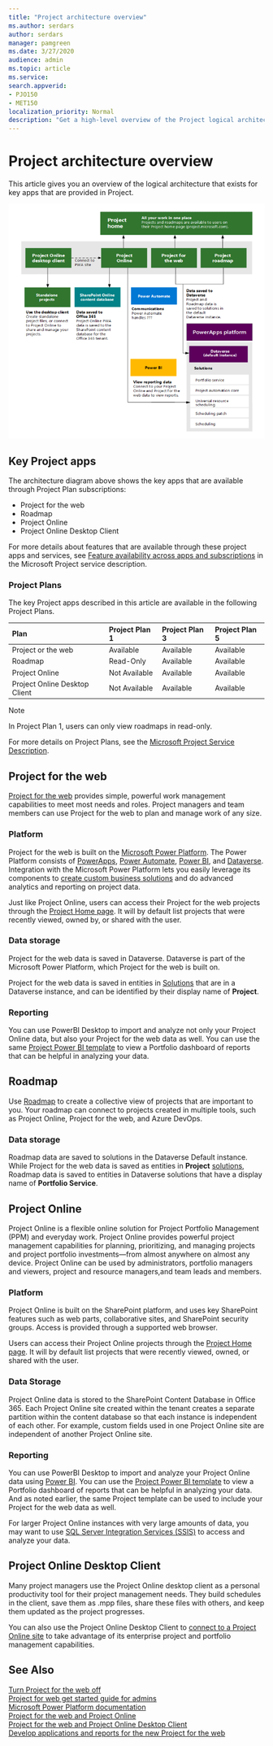 ```yaml
---
title: "Project architecture overview"
ms.author: serdars
author: serdars
manager: pamgreen
ms.date: 3/27/2020
audience: admin
ms.topic: article
ms.service: 
search.appverid: 
- PJO150
- MET150
localization_priority: Normal
description: "Get a high-level overview of the Project logical architecture."
---
```


# Project architecture overview

This article gives you an overview of the logical architecture that exists for key apps that are provided in Project.



![Project logical architecture diagram](media/project-architecture-overview-early-version.png)







## Key Project apps 

The architecture diagram above shows the key apps that are available through Project Plan subscriptions: 


- Project for the web
- Roadmap
- Project Online
- Project Online Desktop Client

For more details about features that are available through these project apps and services, see [Feature availability across apps and subscriptions](https://docs.microsoft.com/office365/servicedescriptions/project-online-service-description/project-online-service-description#microsoft-project-subscriptions) in the Microsoft Project service description.  

### Project Plans

The key Project apps described in this article are available in the following Project Plans.

|**Plan**|**Project Plan 1**|**Project Plan 3**|**Project Plan 5**|
|:-----|:-----|:-----|:----|
|Project or the web  <br/> |Available  <br/> |Available  |Available|
|Roadmap <br/>| Read-Only | Available|Available |
|Project Online <br/> |Not Available  <br/> |Available| Available|
|Project Online Desktop Client<br/> |  Not Available<br/> |Available | Available|


> [!Note] 
> In Project Plan 1, users can only view roadmaps in read-only. 

For more details on Project Plans, see the [Microsoft Project Service Description](https://docs.microsoft.com/office365/servicedescriptions/project-online-service-description/project-online-service-description).

## Project for the web
[Project for the web](https://support.microsoft.com/office/what-is-project-for-the-web-c19b2421-3c9d-4037-97c6-f66b6e1d2eb5?ui=en-us&rs=en-us&ad=us) provides simple, powerful work management capabilities to meet most needs and roles. Project managers and team members can use Project for the web to plan and manage work of any size. 

### Platform
Project for the web is built on the [Microsoft Power Platform](https://powerplatform.microsoft.com). The Power Platform consists of [PowerApps](https://docs.microsoft.com/powerapps/powerapps-overview), [Power Automate](https://docs.microsoft.com/power-automate/getting-started), [Power BI](https://docs.microsoft.com/power-bi/fundamentals/power-bi-overview), and [Dataverse](https://docs.microsoft.com/powerapps/maker/common-data-service/data-platform-intro). Integration with the Microsoft Power Platform lets you easily leverage its components to [create custom business solutions](https://developer.microsoft.com/project/blogs/developing-applications-and-reports-using-the-new-project/) and do advanced analytics and reporting on project data.

Just like Project Online, users can access their Project for the web projects through the [Project Home page](https://support.office.com/article/get-started-with-project-home-a3b38418-35e7-4df4-8e4a-ba6a4fa0562a).  It will by default list projects that were recently viewed, owned by, or shared with the user.

### Data storage
Project for the web data is saved in Dataverse. Dataverse is part of the Microsoft Power Platform, which Project for the web is built on.  

Project for the web  data is saved in entities in [Solutions](https://docs.microsoft.com/powerapps/maker/common-data-service/solutions-overview) that are in a Dataverse instance, and can be identified by their display name of **Project**. 


### Reporting
You can use PowerBI Desktop to import and analyze not only your Project Online data, but also your Project for the web data as well. You can use the same [Project Power BI template](https://docs.microsoft.com/project-for-the-web/connect-to-project-for-the-web-data-through-powerbi-desktop) to view a Portfolio dashboard of reports that can be helpful in analyzing your data.


## Roadmap
Use [Roadmap](https://support.office.com/article/Video-Welcome-to-Roadmap-57764149-51b8-468f-a50d-9ea6a4fd835a) to create a collective view of projects that are important to you. Your roadmap can connect to projects created in multiple tools, such as Project Online, Project for the web, and Azure DevOps.  

### Data storage
Roadmap data are saved to solutions in the Dataverse Default instance. While Project for the web data is saved as entities in  **Project** [solutions](https://docs.microsoft.com/powerapps/maker/common-data-service/solutions-overview), Roadmap data is saved to entities in Dataverse solutions that have a display name of **Portfolio Service**.

## Project Online

Project Online is a flexible online solution for Project Portfolio Management (PPM) and everyday work. Project Online provides powerful project management capabilities for planning, prioritizing, and managing projects and project portfolio investments—from almost anywhere on almost any device. Project Online can be used by administrators, portfolio managers and viewers, project and resource managers,and team leads and members. 

### Platform
Project Online is built on the SharePoint platform, and uses key SharePoint features such as web parts, collaborative sites, and SharePoint security groups.  Access is provided through a supported web browser. 

Users can access their Project Online projects through the [Project Home page](https://support.office.com/article/get-started-with-project-home-a3b38418-35e7-4df4-8e4a-ba6a4fa0562a).  It will by default list projects that were recently viewed, owned, or shared with the user.

### Data Storage
Project Online data is stored to the SharePoint Content Database in Office 365. Each Project Online site created within the tenant creates a separate partition within the content database so that each instance is independent of each other. For example, custom fields used in one Project Online site are independent of another Project Online site. 

### Reporting 
You can use PowerBI Desktop to import and analyze your Project Online data using [Power BI](https://docs.microsoft.com/projectonline/tune-project-online-performance#powerbi). You can use the [Project Power BI template](https://docs.microsoft.com/project-for-the-web/connect-to-project-for-the-web-data-through-powerbi-desktop) to view a Portfolio dashboard of reports that can be helpful in analyzing your data. And as noted earlier, the same Project template can be used to include your Project for the web data as well.

For larger Project Online instances with very large amounts of data, you may want to use [SQL Server Integration Services (SSIS)](https://docs.microsoft.com/projectonline/tune-project-online-performance#sql-server-integration-services-ssis) to access and analyze your data.

## Project Online Desktop Client

Many project managers use the Project Online desktop client as a personal productivity tool for their project management needs. They build schedules in the client, save them as .mpp files, share these files with others, and keep them updated as the project progresses.

 You can also use the Project Online Desktop Client to [connect to a Project Online site](https://docs.microsoft.com/projectonline/connect-to-project-online-with-the-project-online-desktop-client) to take advantage of its enterprise project and portfolio management capabilities.






## See Also
  
[Turn Project for the web off](turn-project-for-the-web-off.md)</br>
[Project for web get started guide for admins](project-for-the-web-get-started-guide-for-admins.md)</br>
[Microsoft Power Platform documentation](https://docs.microsoft.com/power-platform/)</br>
[Project for the web and Project Online](https://support.microsoft.com/office/project-for-the-web-and-project-online-6569170c-5c8e-474e-a7f0-642872f62f8a?ui=en-us&rs=en-us&ad=us)</br>
[Project for the web and Project Online Desktop Client](https://support.office.com/article/project-for-the-web-and-project-online-desktop-client-2dd7583c-eb34-467f-bf63-607bdc816e20)</br>
[Develop applications and reports for the new Project for the web](https://developer.microsoft.com/project/blogs/developing-applications-and-reports-using-the-new-project/)




